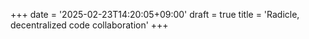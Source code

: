 +++
date = '2025-02-23T14:20:05+09:00'
draft = true
title = 'Radicle, decentralized code collaboration'
+++
